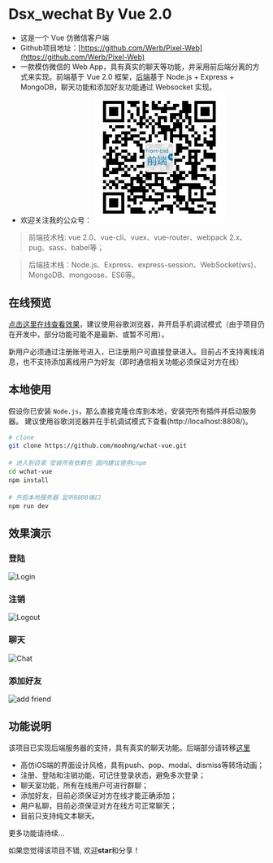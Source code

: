# Dsx_wechat By Vue 2.0

* 这是一个 Vue 仿微信客户端
* Github项目地址：[https://github.com/Werb/Pixel-Web](https://github.com/Werb/Pixel-Web)
* 一款模仿微信的 Web App，具有真实的聊天等功能，并采用前后端分离的方式来实现。前端基于 Vue 2.0 框架，[后端](https://github.com/moohng/wchat-sv)基于 Node.js + Express + MongoDB，聊天功能和添加好友功能通过 Websocket 实现。
* 欢迎关注我的公众号：
![pixel-web-one](./screenshots/qrcode.jpg)

> 前端技术栈: vue 2.0、vue-cli、vuex、vue-router、webpack 2.x、pug、sass、babel等；

> 后端技术栈：Node.js、Express、express-session、WebSocket(ws)、MongoDB、mongoose、ES6等。

## 在线预览

[点击这里在线查看效果](http://mohng.com/wchat-vue)，建议使用谷歌浏览器，并开启手机调试模式（由于项目仍在开发中，部分功能可能不是最新、或暂不可用）。

新用户必须通过注册账号进入，已注册用户可直接登录进入。目前占不支持离线消息，也不支持添加离线用户为好友（即时通信相关功能必须保证对方在线）

## 本地使用

假设你已安装 `Node.js`，那么直接克隆仓库到本地，安装完所有插件并启动服务器。
建议使用谷歌浏览器并在手机调试模式下查看(http://localhost:8808/)。

``` bash
# clone
git clone https://github.com/moohng/wchat-vue.git

# 进入到目录 安装所有依赖包 国内建议使用cnpm
cd wchat-vue
npm install

# 开启本地服务器 监听8808端口
npm run dev
```

## 效果演示

### 登陆

![Login](http://moohng.oss-cn-shenzhen.aliyuncs.com/wchat/login.gif)

### 注销

![Logout](http://moohng.oss-cn-shenzhen.aliyuncs.com/wchat/logout.gif)

### 聊天

![Chat](http://moohng.oss-cn-shenzhen.aliyuncs.com/wchat/chatroom.gif)

### 添加好友

![add friend](http://moohng.oss-cn-shenzhen.aliyuncs.com/wchat/add-friend.gif)

## 功能说明

该项目已实现后端服务器的支持，具有真实的聊天功能。后端部分请转移[这里](https://github.com/moohng/wchat-sv)

- 高仿iOS端的界面设计风格，具有push、pop、modal、dismiss等转场动画；
- 注册、登陆和注销功能，可记住登录状态，避免多次登录；
- 聊天室功能，所有在线用户可进行群聊；
- 添加好友，目前必须保证对方在线才能正确添加；
- 用户私聊，目前必须保证对方在线方可正常聊天；
- 目前只支持纯文本聊天。

更多功能请待续...


如果您觉得该项目不错, 欢迎**star**和分享！
